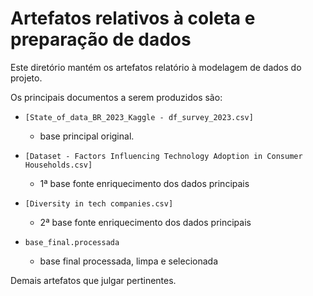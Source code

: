 # Artefatos relativos à coleta e preparação de dados

Este diretório mantém os artefatos relatório à modelagem de dados do projeto. 

Os principais documentos a serem produzidos são:

* `[State_of_data_BR_2023_Kaggle - df_survey_2023.csv]
`
	* base principal original.

* `[Dataset - Factors Influencing Technology Adoption in Consumer Households.csv]`
	* 1ª base fonte enriquecimento dos dados principais

* `[Diversity in tech companies.csv]`
	* 2ª base fonte enriquecimento dos dados principais
   
* `base_final.processada`
  * base final processada, limpa e selecionada
	
Demais artefatos que julgar pertinentes.
